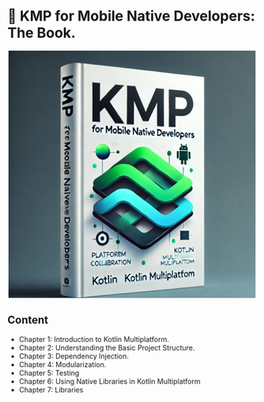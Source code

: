 # 📕 KMP for Mobile Native Developers: The Book.
<p align="center">
  <img width="500" src="https://github.com/santimattius/kmp-for-mobile-native-developers-book/blob/main/images/DALLE_2025-01-12_19.49.51_-_A_redesigned_book_cover_for_KMP_for_Mobile_Native_Developers._The_title_KMP_is_bold_and_clear_occupying_the_central_space_in_large_modern_tech-.webp?raw=true"/>
</p>

## Content
- Chapter 1: Introduction to Kotlin Multiplatform.
- Chapter 2: Understanding the Basic Project Structure.
- Chapter 3: Dependency Injection.
- Chapter 4: Modularization.
- Chapter 5: Testing
- Chapter 6: Using Native Libraries in Kotlin Multiplatform
- Chapter 7: Libraries
